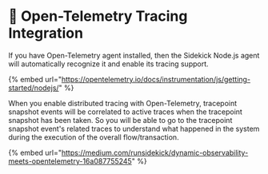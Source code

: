 # 🔌 Open-Telemetry Tracing Integration

If you have Open-Telemetry agent installed, then the Sidekick Node.js agent will automatically recognize it and enable its tracing support.

{% embed url="https://opentelemetry.io/docs/instrumentation/js/getting-started/nodejs/" %}

When you enable distributed tracing with Open-Telemetry, tracepoint snapshot events will be correlated to active traces when the tracepoint snapshot has been taken. So you will be able to go to the tracepoint snapshot event's related traces to understand what happened in the system during the execution of the overall flow/transaction.



{% embed url="https://medium.com/runsidekick/dynamic-observability-meets-opentelemetry-16a087755245" %}
